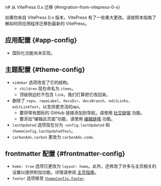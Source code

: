 n# 从 VitePress 0.x 迁移 {#migration-from-vitepress-0-x}

如果你来自 VitePress 0.x 版本，VitePress 有了一些重大更改。请按照本指南了解如何将应用程序迁移到最新的 VitePress。

## 应用配置 {#app-config}

- 国际化功能尚未实现。

## 主题配置 {#theme-config}

- `sidebar` 选项改变了它的结构。
  - `children` 现在命名为 `items`。
  - 顶级侧边栏不包含 `link`。我们打算把它改回来。
- 删除了 `repo`、`repoLabel`、`docsDir`、`docsBranch`、`editLinks`、`editLinkText`，以支持更灵活的api。
  - 要将带有图标的 GitHub 链接添加到导航，请使用 [社交链接](../PressReference/default-theme-config#nav) 功能。
  - 要添加“编辑此页面”功能，请使用 [编辑链接](../PressReference/default-theme-edit-link) 功能。
- `lastUpdated` 选项现在分为` config.lastUpdated` 和 `themeConfig.lastUpdatedText`。
- `carbonAds.carbon` 更改为 `carbonAds.code`.

## frontmatter 配置 {#frontmatter-config}

- `home: true` 选项已更改为 `layout: home`。此外，还修改了许多与主页相关的设置以提供附加功能。详情请参阅 [主页指南](../PressReference/default-theme-home-page)。
- `footer` 选项移至 [`themeConfig.footer`](../PressReference/default-theme-footer).
